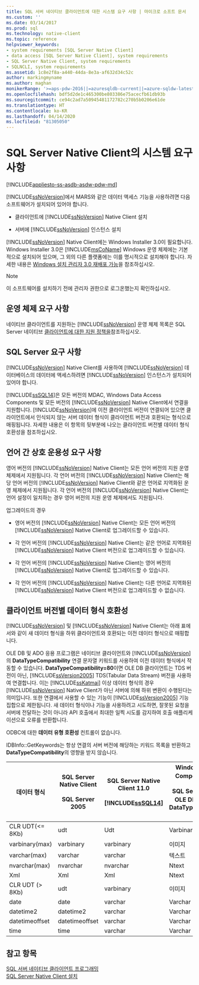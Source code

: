 ```yaml
---
title: SQL 서버 네이티브 클라이언트에 대한 시스템 요구 사항 | 마이크로 소프트 문서
ms.custom: ''
ms.date: 03/14/2017
ms.prod: sql
ms.technology: native-client
ms.topic: reference
helpviewer_keywords:
- system requirements [SQL Server Native Client]
- data access [SQL Server Native Client], system requirements
- SQL Server Native Client, system requirements
- SQLNCLI, system requirements
ms.assetid: 1c8e2f8a-a440-44da-8e3a-af632d34c52c
author: markingmyname
ms.author: maghan
monikerRange: '>=aps-pdw-2016||=azuresqldb-current||=azure-sqldw-latest||>=sql-server-2016||=sqlallproducts-allversions||>=sql-server-linux-2017||=azuresqldb-mi-current'
ms.openlocfilehash: bdf5d2de1c465300be803386e75acecfb61db93b
ms.sourcegitcommit: ce94c2ad7a50945481172782c270b5b0206e61de
ms.translationtype: HT
ms.contentlocale: ko-KR
ms.lasthandoff: 04/14/2020
ms.locfileid: "81305050"
---
```

# <a name="system-requirements-for-sql-server-native-client"></a>SQL Server Native Client의 시스템 요구 사항
[!INCLUDE[appliesto-ss-asdb-asdw-pdw-md](../../includes/appliesto-ss-asdb-asdw-pdw-md.md)]

  [!INCLUDE[ssNoVersion](../../includes/ssnoversion-md.md)]에서 MARS와 같은 데이터 액세스 기능을 사용하려면 다음 소프트웨어가 설치되어 있어야 합니다.  
  
-   클라이언트에 [!INCLUDE[ssNoVersion](../../includes/ssnoversion-md.md)] Native Client 설치  
  
-   서버에 [!INCLUDE[ssNoVersion](../../includes/ssnoversion-md.md)] 인스턴스 설치  
  
 [!INCLUDE[ssNoVersion](../../includes/ssnoversion-md.md)] Native Client에는 Windows Installer 3.0이 필요합니다. Windows Installer 3.0은 [!INCLUDE[msCoName](../../includes/msconame-md.md)] Windows 운영 체제에는 기본적으로 설치되어 있으며, 그 외의 다른 플랫폼에는 이를 명시적으로 설치해야 합니다. 자세한 내용은 [Windows 설치 관리자 3.0 재배포 가능](https://www.microsoft.com/download/details.aspx?id=16821)을 참조하십시오.  
  
> [!NOTE]  
>  이 소프트웨어를 설치하기 전에 관리자 권한으로 로그온했는지 확인하십시오.  
  
## <a name="operating-system-requirements"></a>운영 체제 요구 사항  
 네이티브 클라이언트를 지원하는 [!INCLUDE[ssNoVersion](../../includes/ssnoversion-md.md)] 운영 체제 목록은 SQL Server 네이티브 [클라이언트에 대한 지원 정책을](../../relational-databases/native-client/applications/support-policies-for-sql-server-native-client.md)참조하십시오.  
  
## <a name="sql-server-requirements"></a>SQL Server 요구 사항  
 [!INCLUDE[ssNoVersion](../../includes/ssnoversion-md.md)] Native Client를 사용하여 [!INCLUDE[ssNoVersion](../../includes/ssnoversion-md.md)] 데이터베이스의 데이터에 액세스하려면 [!INCLUDE[ssNoVersion](../../includes/ssnoversion-md.md)] 인스턴스가 설치되어 있어야 합니다.  
  
 [!INCLUDE[ssSQL14](../../includes/sssql14-md.md)]은 모든 버전의 MDAC, Windows Data Access Components 및 모든 버전의 [!INCLUDE[ssNoVersion](../../includes/ssnoversion-md.md)] Native Client에서 연결을 지원합니다. [!INCLUDE[ssNoVersion](../../includes/ssnoversion-md.md)]에 이전 클라이언트 버전이 연결되어 있으면 클라이언트에서 인식되지 않는 서버 데이터 형식이 클라이언트 버전과 호환되는 형식으로 매핑됩니다. 자세한 내용은 이 항목의 뒷부분에 나오는 클라이언트 버전별 데이터 형식 호환성을 참조하십시오.  
  
## <a name="cross-language-requirements"></a>언어 간 상호 운용성 요구 사항  
 영어 버전의 [!INCLUDE[ssNoVersion](../../includes/ssnoversion-md.md)] Native Client는 모든 언어 버전의 지원 운영 체제에서 지원됩니다. 각 언어 버전의 [!INCLUDE[ssNoVersion](../../includes/ssnoversion-md.md)] Native Client는 해당 언어 버전의 [!INCLUDE[ssNoVersion](../../includes/ssnoversion-md.md)] Native Client와 같은 언어로 지역화된 운영 체제에서 지원됩니다. 각 언어 버전의 [!INCLUDE[ssNoVersion](../../includes/ssnoversion-md.md)] Native Client는 언어 설정이 일치하는 경우 영어 버전의 지원 운영 체제에서도 지원됩니다.  
  
 업그레이드의 경우  
  
-   영어 버전의 [!INCLUDE[ssNoVersion](../../includes/ssnoversion-md.md)] Native Client는 모든 언어 버전의 [!INCLUDE[ssNoVersion](../../includes/ssnoversion-md.md)] Native Client로 업그레이드할 수 있습니다.  
  
-   각 언어 버전의 [!INCLUDE[ssNoVersion](../../includes/ssnoversion-md.md)] Native Client는 같은 언어로 지역화된 [!INCLUDE[ssNoVersion](../../includes/ssnoversion-md.md)] Native Client 버전으로 업그레이드할 수 있습니다.  
  
-   각 언어 버전의 [!INCLUDE[ssNoVersion](../../includes/ssnoversion-md.md)] Native Client는 영어 버전의 [!INCLUDE[ssNoVersion](../../includes/ssnoversion-md.md)] Native Client로 업그레이드할 수 있습니다.  
  
-   각 언어 버전의 [!INCLUDE[ssNoVersion](../../includes/ssnoversion-md.md)] Native Client는 다른 언어로 지역화된 [!INCLUDE[ssNoVersion](../../includes/ssnoversion-md.md)] Native Client 버전으로 업그레이드할 수 없습니다.  
  
## <a name="data-type-compatibility-for-client-versions"></a>클라이언트 버전별 데이터 형식 호환성  
 [!INCLUDE[ssNoVersion](../../includes/ssnoversion-md.md)] 및 [!INCLUDE[ssNoVersion](../../includes/ssnoversion-md.md)] Native Client는 아래 표에서와 같이 새 데이터 형식을 하위 클라이언트와 호환되는 이전 데이터 형식으로 매핑합니다.  
  
 OLE DB 및 ADO 응용 프로그램은 네이티브 클라이언트와 [!INCLUDE[ssNoVersion](../../includes/ssnoversion-md.md)] 의 **DataTypeCompatibility** 연결 문자열 키워드를 사용하여 이전 데이터 형식에서 작동할 수 있습니다. **DataTypeCompatibility=80**이면 OLE DB 클라이언트는 TDS 버전이 아닌, [!INCLUDE[ssVersion2005](../../includes/ssversion2005-md.md)] TDS(Tabular Data Stream) 버전을 사용하여 연결합니다. 이는 [!INCLUDE[ssKatmai](../../includes/sskatmai-md.md)] 이상 데이터 형식의 경우 [!INCLUDE[ssNoVersion](../../includes/ssnoversion-md.md)] Native Client가 아닌 서버에 의해 하위 변환이 수행된다는 의미입니다. 또한 연결에서 사용할 수 있는 기능이 [!INCLUDE[ssVersion2005](../../includes/ssversion2005-md.md)] 기능 집합으로 제한됩니다. 새 데이터 형식이나 기능을 사용하려고 시도하면, 잘못된 요청을 서버에 전달하는 것이 아니라 API 호출에서 최대한 일찍 시도를 감지하여 호출 애플리케이션으로 오류를 반환합니다.  
  
 ODBC에 대한 **데이터 유형 호환성** 컨트롤이 없습니다.  
  
 IDBInfo::GetKeywords는 항상 연결의 서버 버전에 해당하는 키워드 목록을 반환하고 **DataTypeCompatibility**의 영향을 받지 않습니다.  
  
|데이터 형식|SQL Server Native Client<br /><br /> SQL Server 2005|SQL Server Native Client 11.0<br /><br /> [!INCLUDE[ssSQL14](../../includes/sssql14-md.md)]|Windows Data Access Components, MDAC 및<br /><br /> SQL Server Native Client OLE DB 애플리케이션에서 DataTypeCompatibility=80 설정|  
|---------------|--------------------------------------------------|-------------------------------------------------------------|-------------------------------------------------------------------------------------------------------------------------------|  
|CLR UDT(\<= 8Kb)|udt|Udt|Varbinary|  
|varbinary(max)|varbinary|varbinary|이미지|  
|varchar(max)|varchar|varchar|텍스트|  
|nvarchar(max)|nvarchar|nvarchar|Ntext|  
|Xml|Xml|Xml|Ntext|  
|CLR UDT (> 8Kb)|udt|varbinary|이미지|  
|date|date|varchar|Varchar|  
|datetime2|datetime2|varchar|Varchar|  
|datetimeoffset|datetimeoffset|varchar|Varchar|  
|time|time|varchar|Varchar|  
  
## <a name="see-also"></a>참고 항목  
 [SQL 서버 네이티브 클라이언트 프로그래밍](../../relational-databases/native-client/sql-server-native-client-programming.md)   
 [SQL Server Native Client 설치](../../relational-databases/native-client/applications/installing-sql-server-native-client.md)  
  
  

